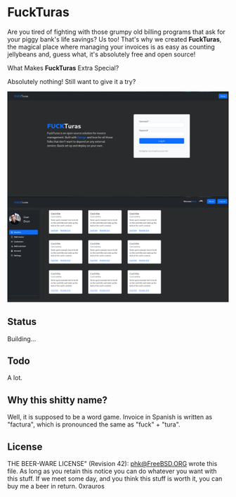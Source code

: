 # FuckTuras
Are you tired of fighting with those grumpy old billing programs that ask for your piggy bank's life savings? Us too! That's why we created <strong>FuckTuras</strong>, the magical place where managing your invoices is as easy as counting jellybeans and, guess what, it's absolutely free and open source!

What Makes <strong>FuckTuras</strong> Extra Special?

Absolutely nothing! Still want to give it a try?

<img src="image.png"/>

## Status
Building...

## Todo

A lot.

## Why this shitty name?
Well, it is supposed to be a word game. Invoice in Spanish is written as "factura", which is pronounced the same as "fuck" + "tura".


## License

  THE BEER-WARE LICENSE" (Revision 42):
  <phk@FreeBSD.ORG> wrote this file.  As long as you retain this notice you
  can do whatever you want with this stuff. If we meet some day, and you think
  this stuff is worth it, you can buy me a beer in return.   0xrauros
 